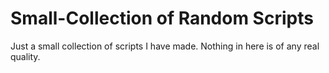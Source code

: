 # Small-Collection of Random Scripts
 Just a small collection of scripts I have made. Nothing in here is of any real quality.
